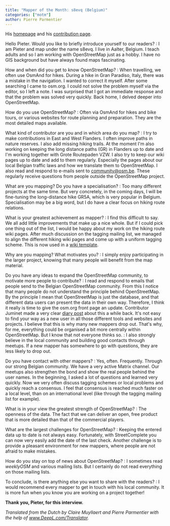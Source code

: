 ```yaml
---
title: "Mapper of the Month: s8evq (Belgium)"
categories: ["motm"]
author: Pierre Parmentier
---
```


His [homepage](https://www.openstreetmap.org/user/s8evq) and his [contribution page](https://hdyc.neis-one.org/?s8evq).

Hello Pieter. Would you like to briefly introduce yourself to our readers?
: I am Pieter and map under the name s8evq. I live in Aalter, Belgium. I teach adults and so I am working with OpenStreetMap just as a hobby. I have no GIS background but have always found maps fascinating.

<!--more-->

How and when did you get to know OpenStreetMap?
: When travelling, we often use OsmAnd for hikes. During a hike in Gran Paradiso, Italy, there was a mistake in the navigation. I wanted to correct it myself. After some searching I came to osm.org. I could not solve the problem myself via the editor, so I left a note. I was surprised that I got an immediate response and that the problem was solved very quickly. Back home, I delved deeper into OpenStreetMap.

How do you use OpenStreetMap?
: Often via OsmAnd for hikes and bike tours, or various websites for route planning and preparation. They are the most detailed maps available.

What kind of contributor are you and in which area do you map?
: I try to make contributions in East and West Flanders. I often improve paths in nature reserves. I also add missing hiking trails. At the moment I'm also working on keeping the long distance paths (GR) in Flanders up to date and I'm working together with Grote Routepaden VZW. I also try to keep our wiki pages up to date and add to them regularly. Especially the pages about our local Belgian traffic laws and how we translate them to OpenStreetMap. I also read and respond to e-mails sent to community@osm.be. These regularly receive questions from people outside the OpenStreetMap project.

What are you mapping? Do you have a specialisation?
: Too many different projects at the same time. But very concretely, in the coming days, I will be fine-tuning the long-distance hike GR5A, which is very popular in Belgium. Specialisation may be a big word, but I do have a clear focus on hiking route relations.

What is your greatest achievement as mapper?
: I find this difficult to say. We all add little improvements that make up a nice whole. But if I could pick one thing out of the list, I would be happy about my work on the hiking route wiki pages. After much discussion on the tagging mailing list, we managed to align the different hiking wiki pages and come up with a uniform tagging scheme. This is now used in a [wiki template](https://wiki.openstreetmap.org/wiki/Hiking#Tags_of_the_relation).

Why are you mapping? What motivates you?
: I simply enjoy participating in the larger project, knowing that many people will benefit from the map material.

Do you have any ideas to expand the OpenStreetMap community, to motivate more people to contribute?
: I read and respond to emails that people send to the Belgian OpenStreetMap community. From this I notice that many people do not understand the principle behind OpenStreetMap. By the principle I mean that OpenStreetMap is just the database, and that different data users can present the data in their own way. Therefore, I think it really is time to give the osm.org front page an update. Contributor Juminet made a very clear [diary post](https://www.openstreetmap.org/user/juminet/diary/391470) about this a while back. It's not easy to find your way as a new user in all those different tools and websites and projects. I believe that this is why many new mappers drop out. That's why, for me, everything could be organised a bit more centrally within OpenStreetMap. But I know that not everyone thinks so.
: I also strongly believe in the local community and building good contacts through meetups. If a new mapper has somewhere to go with questions, they are less likely to drop out.

Do you have contact with other mappers?
: Yes, often. Frequently. Through our strong Belgian community. We have a very active Matrix channel. Our meetups also strengthen the bond and show the real people behind the user names. In the beginning, I asked a lot of questions and learned very quickly. Now we very often discuss tagging schemes or local problems and quickly reach a consensus. I feel that consensus is reached much faster on a local level, than on an international level (like through the tagging mailing list for example).

What is in your view the greatest strength of OpenStreetMap?
: The openness of the data. The fact that we can deliver an open, free product that is more detailed than that of the commercial players.

What are the largest challenges for OpenStreetMap?
: Keeping the entered data up to date is not always easy. Fortunately, with StreetComplete you can now very easily add the date of the last check. Another challenge is to provide a pleasant environment for new mappers, where people are not afraid to make mistakes.

How do you stay on top of news about OpenStreetMap?
: I sometimes read _weeklyOSM_ and various mailing lists. But I certainly do not read everything on those mailing lists.

To conclude, is there anything else you want to share with the readers?
: I would recommend every mapper to get in touch with his local community. It is more fun when you know you are working on a project together!

**Thank you, Pieter, for this interview.**

*Translated from the Dutch by Claire Muyllaert and Pierre Parmentier with the help of www.DeepL.com/Translator.*
